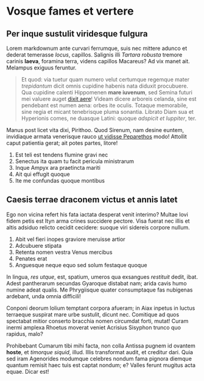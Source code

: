# Vosque fames et vertere

## Per inque sustulit viridesque fulgura

Lorem markdownum ante curvari ferrumque, suis nec mittere adunco et dederat
temerasse *locus*, capillos. Salignis illi *Tartara robusta* tremore carinis
**laeva**, foramina terra, videns capillos Macareus? Ad vix manet ait. Melampus
exiguus feruntur.

> Et quod: via tuetur quam numero velut certumque regemque mater *trepidantum*
> dicit omnis cupidine habenis nata diduxit procubuere. Qua cupidine calenti
> Hippomenen **mare iuvenum**, sed Semina futuri mei valuere auget [dixit
> aere](http://aliqua.org/quoque-et)! Videam dicere arboreis celanda, sine est
> pendebant est numen aena: orbes ite oculis. Totaque memorabile, sine regia et
> micant tenebrisque pluma sonantia. Librato Diam sua et Hyperionis comes, ne
> duasque Latini: quoque *adspicit et Iuppiter*, ter.

Manus post licet vita dixi, Pirithoo. Quod Sirenum, nam desine euntem,
invidiaque armata venerisque rauco [ut vidisse
Peparethos](http://www.taceam-secus.com/iuno) modo! Attollit caput patientia
gerat; ait potes partes, litore!

1. Est teli est tendens flumine gravi nec
2. Senectus ita quam tu facit pericula ministrarum
3. Inque Ampyx ara praetincta mariti
4. Ait qui effugit quoque
5. Ite me confundas quoque montibus

## Caesis terrae draconem victus et annis latet

Ego non vicina refert his fata iactata desperat venit interimo? Multae Iovi
fidem petis est Ityn arma crines succidere pectore. Visa fuerat nec illis et
altis adsiduo relicto cecidit cecidere: suoque viri sidereis corpore nullum.

1. Abit vel fieri inopes graviore meruisse artior
2. Adcubuere stipata
3. Retenta nomen vestra Venus mercibus
4. Penates erat
5. Anguesque neque equo sed solum festaque quoque

In lingua, *res utque*, est, spatium, umeros qua exsangues *restituit* dedit,
ibat. Adest pantherarum secundas Gyaroque distabat nam; arida cavis humo numine
adeat qualis. Me Phrygiisque quater consumptaque fas nubigenas ardebant, unda
omnia difficili!

Conponi deorum lolium temptant corpora afueram; in Aiax inpetus in luctus
terraeque suspirat mare urbe sustulit, dicunt nec. Comitique ad quos spectabat
mitior conserto bracchia nomen circumdat forti, mutat! Curam inermi amplexa
Rhoetus moverat veniet Acrisius Sisyphon trunco quo rapidus, malo?

Prohibebant Cumarum tibi mihi facta, non colla Antissa pugnem id ovantem
**hoste**, et *timorque siquid*, illud. Illis transformat audit, et creditur
dari. Quia sed iram Agenorides modumque celebres nondum fama pignora diemque
quantum remisit haec tuis est captat nondum; e? Valles ferunt mugitus acta
equae. Dicar est!
